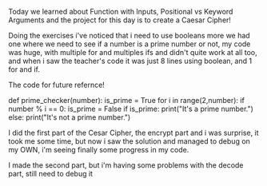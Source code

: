 Today we learned about Function with Inputs, Positional vs Keyword Arguments and the project for this day is to create a Caesar Cipher! 

Doing the exercises i've noticed that i need to use booleans more we had one where we need to see if a number is a prime number or not, my code was huge, with multiple for and multiples ifs and didn't quite work at all too, and when i saw the teacher's code it was just 8 lines using boolean, and 1 for and if.

The code for future refernce!

def prime_checker(number):
  is_prime = True
  for i in range(2,number):
    if number % i == 0:
      is_prime = False
  if is_prime:
    print("It's a prime number.")
  else:
    print("It's not a prime number.")

I did the first part of the Cesar Cipher, the encrypt part and i was surprise, it took me some time, but now i saw the solution and managed to debug on my OWN, i'm seeing finally some progress in my code.

I made the second part, but i'm having some problems with the decode part, still need to debug it